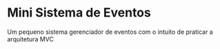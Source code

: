 # Mini Sistema de Eventos
Um pequeno sistema gerenciador de eventos com o intuito de praticar a arquitetura MVC
